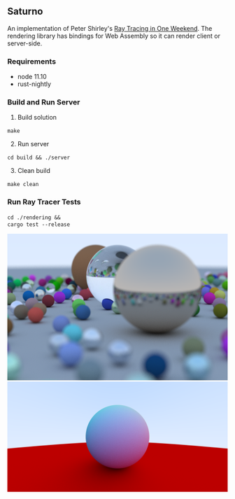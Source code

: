 ## Saturno

An implementation of Peter Shirley's [Ray Tracing in One Weekend][rtiow_book].
The rendering library has bindings for Web Assembly so it can render client or
server-side.

### Requirements

* node 11.10
* rust-nightly

### Build and Run Server

1. Build solution
```
make
```

2. Run server
```
cd build && ./server
```

3. Clean build
```
make clean
```

### Run Ray Tracer Tests
```
cd ./rendering &&
cargo test --release
```


![Book Cover](https://raw.githubusercontent.com/alvarosan/saturno/master/rendering/book_cover.png)
![Diffuse Normals](https://raw.githubusercontent.com/alvarosan/saturno/master/rendering/render_diffuse_ms100_2000x1000.png)



[rtiow_book]:<https://www.realtimerendering.com/raytracing/Ray%20Tracing%20in%20a%20Weekend.pdf>
